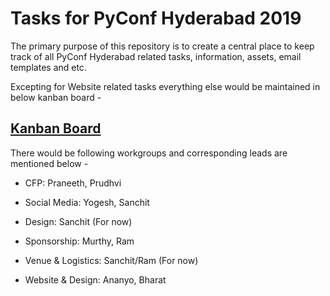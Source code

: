 # Tasks for PyConf Hyderabad 2019

The primary purpose of this repository is to create a central place to keep track of all PyConf Hyderabad related tasks, information, assets, email templates and etc.

Excepting for Website related tasks everything else would be maintained in below kanban board -

## [Kanban Board](https://github.com/HydPy/pyconfhyd2019-tasks/projects/1)

There would be following workgroups and corresponding leads are mentioned below -

- CFP: Praneeth, Prudhvi

- Social Media: Yogesh, Sanchit

- Design: Sanchit (For now)

- Sponsorship: Murthy, Ram

- Venue & Logistics: Sanchit/Ram (For now)

- Website & Design: Ananyo, Bharat
